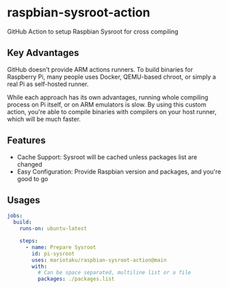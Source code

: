 # raspbian-sysroot-action

GitHub Action to setup Raspbian Sysroot for cross compiling

## Key Advantages

GitHub doesn't provide ARM actions runners. To build binaries for Raspberry Pi,
many people uses Docker, QEMU-based chroot, or simply a real Pi as self-hosted runner.

While each approach has its own advantages, running whole compiling process on Pi itself,
or on ARM emulators is slow. By using this custom action, you're able to compile binaries
with compilers on your host runner, which will be much faster.

## Features

* Cache Support: Sysroot will be cached unless packages list are changed
* Easy Configuration: Provide Raspbian version and packages, and you're good to go

## Usages

```yaml
jobs:
  build:
    runs-on: ubuntu-latest

    steps:
      - name: Prepare Sysroot
        id: pi-sysroot
        uses: mariotaku/raspbian-sysroot-action@main
        with:
          # Can be space separated, multiline list or a file
          packages: ./packages.list
```